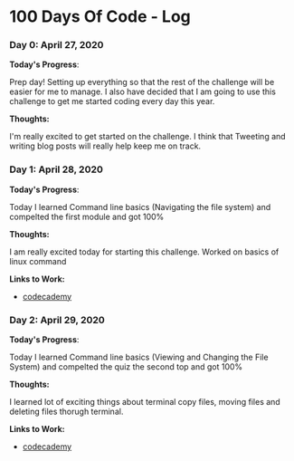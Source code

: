# 100 Days Of Code - Log


### Day 0: April 27, 2020 

**Today's Progress**: 

Prep day! Setting up everything so that the rest of the challenge will be easier for me to manage. I also have decided that I am going to use this challenge to get me started coding every day this year. 

**Thoughts:** 

I'm really excited to get started on the challenge. I think that Tweeting and writing blog posts will really help keep me on track.


### Day 1: April 28, 2020 

**Today's Progress**: 

Today I learned Command line basics (Navigating the file system) and compelted
the first module and got 100%

**Thoughts:** 

I am really excited today for starting this challenge. Worked on basics of linux command 

**Links to Work:** 

* [codecademy](https://www.codecademy.com/learn/learn-the-command-line)


### Day 2: April 29, 2020 

**Today's Progress**: 

Today I learned Command line basics (Viewing and Changing the File System) and compelted the quiz
the second top and got 100%

**Thoughts:** 

I learned lot of exciting things about terminal copy files, moving files and deleting files thorugh terminal.

**Links to Work:** 

* [codecademy](https://www.codecademy.com/learn/learn-the-command-line)
